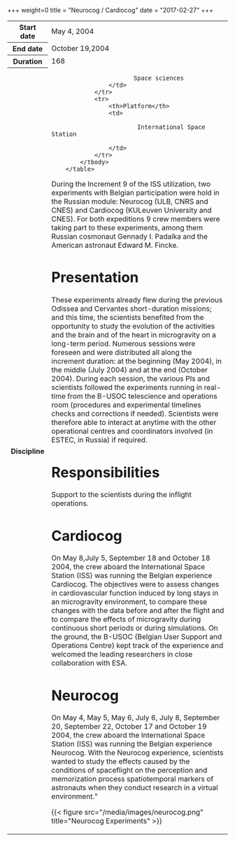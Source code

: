 +++
weight=0
title = "Neurocog / Cardiocog"
date = "2017-02-27"
+++

<table class="table table-striped table-bordered">
            <tbody>
                <tr>
                    <th>Start date</th>
                    <td>May 4, 2004</td>
                </tr>
                <tr>
                    <th>End date</th>
                    <td>October 19,2004</td>
                </tr>
                <tr>
                    <th>Duration</th>
                    <td>168</td>
                </tr>
                <tr>
                    <th>Discipline</th>
                    <td>
                    
                           Space sciences
                    </td>
                </tr>
                <tr>
                    <th>Platform</th>
                    <td>
                   
                            International Space Station
                  
                    </td>
                </tr>
            </tbody>
        </table>

During the Increment 9 of the ISS utilization, two experiments with Belgian participation were hold in the Russian module: Neurocog (ULB, CNRS and CNES) and Cardiocog (KULeuven University and CNES). For both expeditions 9 crew members were taking part to these experiments, among them Russian cosmonaut Gennady I. Padalka and the American astronaut Edward M. Fincke.

Presentation
======================

These experiments already flew during the previous Odissea and Cervantes short-duration missions; and this time, the scientists benefited from the opportunity to study the evolution of the activities and the brain and of the heart in microgravity on a long-term period.
Numerous sessions were foreseen and were distributed all along the increment duration: at the beginning (May 2004), in the middle (July 2004) and at the end (October 2004).
During each session, the various PIs and scientists followed the experiments running in real-time from the B-USOC telescience and operations room (procedures and experimental timelines checks and corrections if needed).
Scientists were therefore able to interact at anytime with the other operational centres and coordinators involved (in ESTEC, in Russia) if required. 


Responsibilities
=======================

Support to the scientists during the inflight operations.

Cardiocog
================

On May 8,July 5, September 18 and October 18 2004, the crew aboard the International Space Station (ISS) was running the Belgian experience Cardiocog. The objectives were to assess changes in cardiovascular function induced by long stays in an microgravity environment, to compare these changes with the data before and after the flight and to compare the effects of microgravity during continuous short periods or during simulations.
On the ground, the B-USOC (Belgian User Support and Operations Centre) kept track of the experience and welcomed the leading researchers in close collaboration with ESA.

Neurocog
=================

On May 4, May 5, May 6, July 6, July 8, September 20, September 22, October 17 and October 19 2004, the crew aboard the International Space Station (ISS) was running the Belgian experience Neurocog. With the Neurocog experience, scientists wanted to study the effects caused by the conditions of spaceflight on the perception and memorization process spatiotemporal markers of astronauts when they conduct research in a virtual environment."


{{< figure  src="/media/images/neurocog.png" title="Neurocog Experiments" >}}